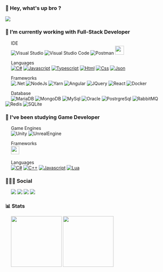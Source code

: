 ### 👋 Hey, what's up bro ? 
![](https://media4.giphy.com/media/5bGYUuT3VEVLa/giphy.gif?cid=ecf05e472cg6c8boir7sqy7e3g0056o9xxayjxtcfg6d06z2&rid=giphy.gif)

### 🔭 I’m currently working with **Full-Stack Developer**

&emsp;
IDE
<br/>
&emsp;
![Visual Studio](https://img.shields.io/badge/Visual%20Studio-5C2D91.svg?style=for-the-badge&logo=visual-studio&logoColor=white)
![Visual Studio Code](https://img.shields.io/badge/Visual%20Studio%20Code-0078d7.svg?style=for-the-badge&logo=visual-studio-code&logoColor=white)
![Postman](https://img.shields.io/badge/Postman-FF6C37?style=for-the-badge&logo=postman&logoColor=white)
<img src="https://dbeaver.com/wp-content/themes/utouch/img/dbeaver_logo_bg.png" height="28">

&emsp;
Languages
<br/>
&emsp;
[<img src="https://img.shields.io/badge/c%23-%23239120.svg?style=for-the-badge&logo=c-sharp&logoColor=white" alt="C#"/>][link_csharp]
[<img src="https://img.shields.io/badge/javascript-%23323330.svg?style=for-the-badge&logo=javascript&logoColor=%23F7DF1E" alt="Javascript"/>][link_javascript]
[<img src="https://img.shields.io/badge/typescript-%23007ACC.svg?style=for-the-badge&logo=typescript&logoColor=white" alt="Typescript"/>][link_typescript]
[<img src="https://img.shields.io/badge/html5-%23E34F26.svg?style=for-the-badge&logo=html5&logoColor=white" alt="Html"/>][link_html]
[<img src="https://img.shields.io/badge/css3-%231572B6.svg?style=for-the-badge&logo=css3&logoColor=white" alt="Css"/>][link_css]
[<img src="https://img.shields.io/badge/json-5E5C5C?style=for-the-badge&logo=json" alt="Json"/>][link_json]
    
&emsp;
Frameworks
<br/>
&emsp;
![.Net](https://img.shields.io/badge/.NET-512BD4?style=for-the-badge&logo=dotnet")
![NodeJs](https://img.shields.io/badge/Node.js-339933?style=for-the-badge&logo=nodedotjs")
![Yarn](https://img.shields.io/badge/Yarn-2C8EBB?style=for-the-badge&logo=yarn")
![Angular](https://img.shields.io/badge/Angular-DD0031?style=for-the-badge&logo=angular")
![JQuery](https://img.shields.io/badge/jQuery-0769AD?style=for-the-badge&logo=jquery")
![React](https://img.shields.io/badge/React-20232A?style=for-the-badge&logo=react")
![Docker](https://img.shields.io/badge/Docker-2CA5E0?style=for-the-badge&logo=docker")
    
&emsp;
Database
<br/>
&emsp;
![MariaDB](https://img.shields.io/badge/MariaDB-003545?style=for-the-badge&logo=mariadb")
![MongoDB](https://img.shields.io/badge/MongoDB-4EA94B?style=for-the-badge&logo=mongodb")
![MySql](https://img.shields.io/badge/MySQL-005C84?style=for-the-badge&logo=mysql")
![Oracle](https://img.shields.io/badge/Oracle-F80000?style=for-the-badge&logo=Oracle")
![PostrgreSql](https://img.shields.io/badge/PostgreSQL-316192?style=for-the-badge&logo=postgresql")
![RabbitMQ](https://img.shields.io/badge/rabbitmq-%23FF6600.svg?&style=for-the-badge&logo=rabbitmq")
![Redis](https://img.shields.io/badge/redis-%23DD0031.svg?&style=for-the-badge&logo=redis")
![SQLite](https://img.shields.io/badge/SQLite-07405E?style=for-the-badge&logo=sqlite")
</div>

### 🌱 I've been studying **Game Developer**

&emsp;
Game Engines
<br/>
&emsp;
![Unity](https://img.shields.io/badge/Unity-100000?style=for-the-badge&logo=unity")
![UnrealEngine](https://img.shields.io/badge/-Unreal%20Engine-313131?style=for-the-badge&logo=unreal-engine")

&emsp;
Frameworks
<br/>
&emsp;
<img src="https://pixijs.com/images/logo.svg" height="26">

&emsp;
Languages
<br/>
&emsp;
[<img src="https://img.shields.io/badge/c%23-%23239120.svg?style=for-the-badge&logo=c-sharp&logoColor=white" alt="C#"/>][link_csharp]
[<img src="https://img.shields.io/badge/C%2B%2B-00599C?style=for-the-badge&logo=c%2B%2B" alt="C++"/>][link_cplusplus]
[<img src="https://img.shields.io/badge/javascript-%23323330.svg?style=for-the-badge&logo=javascript&logoColor=%23F7DF1E" alt="Javascript"/>][link_javascript]
[<img src="https://img.shields.io/badge/Lua-2C2D72?style=for-the-badge&logo=lua" alt="Lua"/>][link_lua]
</div>

### 👨🏽‍💻 Social
<div>
    &emsp;
    <a href="https://www.linkedin.com/in/luancarlosouza/" target="_blank"><img src="https://img.shields.io/badge/LinkedIn-0077B5?style=for-the-badge&logo=linkedin"></a>
    <a href="https://twitter.com/lluancarlo" target="_blank"><img src="https://img.shields.io/badge/Twitter-1DA1F2?style=for-the-badge&logo=twitter"></a>
    <a href="https://dev.to/lluancarlo" target="_blank"><img src="https://img.shields.io/badge/dev.to-0A0A0A?style=for-the-badge&logo=devdotto"></a>
    <a href="https://stackoverflow.com/users/18422776/luan-carlo" target="_blank"><img src="https://img.shields.io/badge/Stack_Overflow-FE7A16?style=for-the-badge&logo=stack-overflow"></a>
</div>

### 📊 Stats
<div>
    &emsp;
    <img height="160em" src="https://github-readme-stats.vercel.app/api?username=lluancarlo&theme=codeSTACKr&show_icons=true&include_all_commits=true&count_private=true"/>
    <img height="160em" src="https://github-readme-stats.vercel.app/api/top-langs/?username=lluancarlo&theme=codeSTACKr&layout=compact&langs_count=7"/>
</div>

[link_csharp]: https://github.com/lluancarlo?tab=repositories&q=&type=&language=c%23
[link_cplusplus]: https://github.com/lluancarlo?tab=repositories&q=&type=&language=c%2B%2B
[link_html]: https://github.com/lluancarlo?tab=repositories&q=&type=&language=html
[link_css]: https://github.com/lluancarlo?tab=repositories&q=&type=&language=css
[link_javascript]: https://github.com/lluancarlo?tab=repositories&q=&type=&language=javascript
[link_typescript]: https://github.com/lluancarlo?tab=repositories&q=&type=&language=typescript
[link_json]: https://github.com/lluancarlo?tab=repositories&q=&type=&language=json
[link_lua]: https://github.com/lluancarlo?tab=repositories&q=&type=&language=lua
